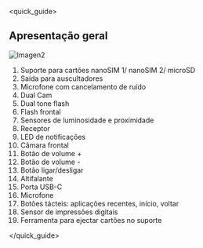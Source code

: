 <quick_guide>
## Apresentação geral

![Imagen2](http://static.energysistem.com/images/manuals/42909/59391ea9bd5c5.jpg)

1. Suporte para cartões nanoSIM 1/ nanoSIM 2/ microSD
2. Saída para auscultadores
3. Microfone com cancelamento de ruído
4. Dual Cam
5. Dual tone flash
6. Flash frontal
7. Sensores de luminosidade e proximidade
8. Receptor
9. LED de notificações
10. Câmara frontal
11. Botão de volume +
12. Botão de volume -
13. Botão ligar/desligar
14. Altifalante
15. Porta USB-C
16. Microfone
17. Botões tácteis: aplicações recentes, início, voltar
18. Sensor de impressões digitais
19. Ferramenta para ejectar cartões no suporte

</quick_guide>
